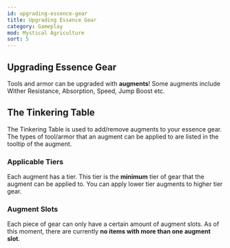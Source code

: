 ```yaml
---
id: upgrading-essence-gear
title: Upgrading Essence Gear
category: Gameplay
mod: Mystical Agriculture
sort: 5
---
```


## Upgrading Essence Gear
Tools and armor can be upgraded with **augments**! Some augments include Wither Resistance, Absorption, Speed, Jump Boost etc.

## The Tinkering Table
The Tinkering Table is used to add/remove augments to your essence gear. The types of tool/armor that an augment can be applied to are listed in the tooltip of the augment.

### Applicable Tiers
Each augment has a tier. This tier is the **minimum** tier of gear that the augment can be applied to. You can apply lower tier augments to higher tier gear.

### Augment Slots
Each piece of gear can only have a certain amount of augment slots. As of this moment, there are currently **no items with more than one augment slot**. 
